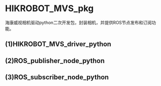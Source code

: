# HIKROBOT_MVS_pkg
海康威视相机驱动python二次开发包，封装相机，并提供ROS节点发布和订阅功能。
## (1)HIKROBOT_MVS_driver_python

## (2)ROS_publisher_node_python

## (3)ROS_subscriber_node_python